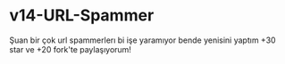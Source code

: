 # v14-URL-Spammer
 Şuan bir çok url spammerlerı bi işe yaramıyor bende yenisini yaptım +30 star ve +20 fork'te paylaşıyorum!
